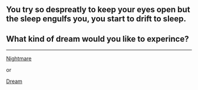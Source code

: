 ## You try so despreatly to keep your eyes open but the sleep engulfs you, you start to drift to sleep.
## What kind of dream would you like to experince?
---
[Nightmare]()

or

[Dream](dream/dream-options.md)
